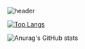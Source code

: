 ![header](https://capsule-render.vercel.app/api?type=wave&color=0:ef32d9,100:89fffd&height=300&section=header&text=HELLO%2WORLD&fontSize=50)


[![Top Langs](https://github-readme-stats.vercel.app/api/top-langs/?username=kimjihw&layout=compact)](https://github.com/kimjihw/github-readme-stats)

![Anurag's GitHub stats](https://github-readme-stats.vercel.app/api?username=kimjihw&show_icons=true&theme=radical)
